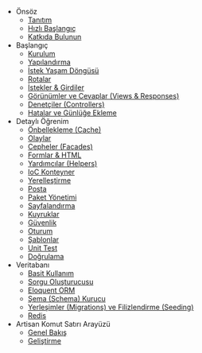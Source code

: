 - Önsöz
    - [Tanıtım](/docs/introduction)
    - [Hızlı Başlangıç](/docs/quick)
    - [Katkıda Bulunun](/docs/contributing)
- Başlangıç
    - [Kurulum](/docs/installation)
    - [Yapılandırma](/docs/configuration)
    - [İstek Yaşam Döngüsü](/docs/lifecycle)
    - [Rotalar](/docs/routing)
    - [İstekler & Girdiler](/docs/requests)
    - [Görünümler ve Cevaplar (Views & Responses)](/docs/responses)
    - [Denetçiler (Controllers)](/docs/controllers)
    - [Hatalar ve Günlüğe Ekleme](/docs/errors)
- Detaylı Öğrenim
    - [Önbellekleme (Cache)](/docs/cache)
    - [Olaylar](/docs/events)
    - [Cepheler (Facades)](/docs/facades)
    - [Formlar & HTML](/docs/html)
    - [Yardımcılar (Helpers)](/docs/helpers)
    - [IoC Konteyner](/docs/ioc)
    - [Yerelleştirme](/docs/localization)
    - [Posta](/docs/mail)
    - [Paket Yönetimi](/docs/packages)
    - [Sayfalandırma](/docs/pagination)
    - [Kuyruklar](/docs/queues)
    - [Güvenlik](/docs/security)
    - [Oturum](/docs/session)
    - [Şablonlar](/docs/templates)
    - [Unit Test](/docs/testing)
    - [Doğrulama](/docs/validation)
- Veritabanı
    - [Basit Kullanım](/docs/database)
    - [Sorgu Oluşturucusu](/docs/queries)
    - [Eloquent ORM](/docs/eloquent)
    - [Şema (Schema) Kurucu](/docs/schema)
    - [Yerleşimler (Migrations) ve Filizlendirme (Seeding)](/docs/migrations)
    - [Redis](/docs/redis)
- Artisan Komut Satırı Arayüzü
    - [Genel Bakış](/docs/artisan)
    - [Geliştirme](/docs/commands)
